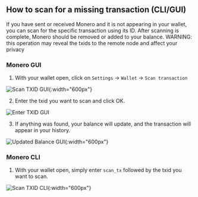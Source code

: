 ## How to scan for a missing transaction (CLI/GUI)

If you have sent or received Monero and it is not appearing in your wallet, you can scan for the specific transaction using its ID.
After scanning is complete, Monero should be removed or added to your balance. WARNING: this operation may reveal the txids to the remote node and affect your privacy

### Monero GUI

1) With your wallet open, click on `Settings` -> `Wallet` -> `Scan transaction`

![Scan TXID GUI](https://raw.githubusercontent.com/plowsof/userguide-drafts/main/scan/scan_tx_1.png){:width="600px"}

2) Enter the txid you want to scan and click OK.

![Enter TXID GUI](https://raw.githubusercontent.com/plowsof/userguide-drafts/main/scan/scan_tx_2.png)

3) If anything was found, your balance will update, and the transaction will appear in your history.

![Updated Balance GUI](https://raw.githubusercontent.com/plowsof/userguide-drafts/main/scan/scan_tx_3.png){:width="600px"}

### Monero CLI

1) With your wallet open, simply enter `scan_tx` followed by the txid you want to scan.

![Scan TXID CLI](https://raw.githubusercontent.com/plowsof/userguide-drafts/main/scan/scan_tx_4.png){:width="600px"}
